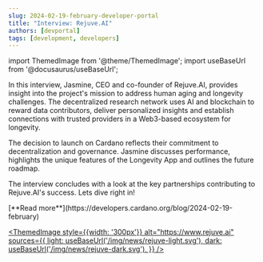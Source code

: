 ```yaml
---
slug: 2024-02-19-february-developer-portal
title: "Interview: Rejuve.AI"
authors: [devportal]
tags: [development, developers]
---
```


import ThemedImage from '@theme/ThemedImage';
import useBaseUrl from '@docusaurus/useBaseUrl'; 

In this interview, Jasmine, CEO and co-founder of Rejuve.AI, provides insight into the project's mission to address human aging and longevity challenges. The decentralized research network uses AI and blockchain to reward data contributors, deliver personalized insights and establish connections with trusted providers in a Web3-based ecosystem for longevity.

The decision to launch on Cardano reflects their commitment to decentralization and governance. Jasmine discusses performance, highlights the unique features of the Longevity App and outlines the future roadmap. 

The interview concludes with a look at the key partnerships contributing to Rejuve.AI's success. Lets dive right in!

<div style={{ textAlign: 'right' }}>
 [**Read more**](https://developers.cardano.org/blog/2024-02-19-february) 
</div>

 [<ThemedImage
style={{width: '300px'}}
alt="https://www.rejuve.ai"
sources={{
    light: useBaseUrl('/img/news/rejuve-light.svg'),
    dark: useBaseUrl('/img/news/rejuve-dark.svg'),
  }}
/>](https://www.rejuve.ai)

